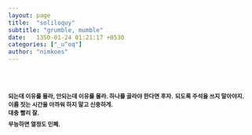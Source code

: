 ```yaml
---
layout: page
title:  "soliloquy"
subtitle: "grumble, mumble"
date:   1350-01-24 01:21:17 +0530
categories: ["_u^oq"]
author: "nimkoes"
---
```

  
　  
　  
<sub>**되는데 이유를 몰라, 안되는데 이유를 몰라. 하나를 골라야 한다면 후자.**</sub>
<sub>**되도록 주석을 쓰지 말아야지.**</sub>  
<sub>**이름 짓는 시간을 아까워 하지 말고 신중하게.**</sub>  
<sub>**대충 빨리 잘.**</sub>  
<sub>**무능하면 열정도 민폐.**</sub>
　  
　  
　  
　  

